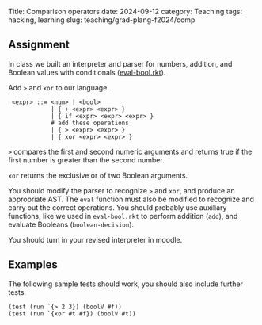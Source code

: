 Title: Comparison operators
date: 2024-09-12
category: Teaching
tags: hacking, learning
slug: teaching/grad-plang-f2024/comp

## Assignment

In class we built an interpreter and parser for numbers, addition, and Boolean values with conditionals ([eval-bool.rkt]({attach}eval-bool.rkt)).

Add `>` and `xor` to our language.
```
 <expr> ::= <num> | <bool>
            | { + <expr> <expr> }
            | { if <expr> <expr> <expr> }
            # add these operations
            | { > <expr> <expr> }
            | { xor <expr> <expr> }
```
`>` compares the first and second numeric arguments and returns true if the first number is greater than the second number.

`xor` returns the exclusive or of two Boolean arguments.

You should modify the parser to recognize `>` and `xor`, and
produce an appropriate AST. The `eval` function must also be modified to
recognize and carry out the correct operations. You should probably use auxiliary functions, like we used in `eval-bool.rkt` to perform addition (`add`), and evaluate Booleans (`boolean-decision`).

You should turn in your revised interpreter in moodle.

## Examples

The following sample tests should work, you should also include further tests.

```
(test (run `{> 2 3}) (boolV #f))
(test (run `{xor #t #f}) (boolV #t))
```
